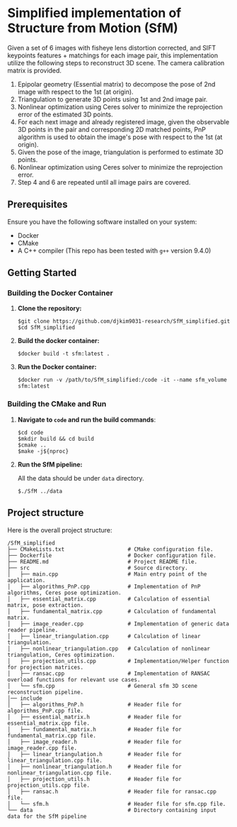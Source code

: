 # Simplified implementation of Structure from Motion (SfM)

Given a set of 6 images with fisheye lens distortion corrected, and SIFT keypoints features + matchings for each image pair, this implementation utilize the following steps to reconstruct 3D scene. The camera calibration matrix is provided.

1. Epipolar geometry (Essential matrix) to decompose the pose of 2nd image with respect to the 1st (at origin).
2. Triangulation to generate 3D points using 1st and 2nd image pair.
3. Nonlinear optimization using Ceres solver to minimize the reprojection error of the estimated 3D points.
4. For each next image and already registered image, given the observable 3D points in the pair and corresponding 2D matched points, PnP algorithm is used to obtain the image's pose with respect to the 1st (at origin).
5. Given the pose of the image, triangulation is performed to estimate 3D points.
6. Nonlinear optimization using Ceres solver to minimize the reprojection error.
6. Step 4 and 6 are repeated until all image pairs are covered.


## Prerequisites

Ensure you have the following software installed on your system:

- Docker
- CMake
- A C++ compiler (This repo has been tested with `g++` version 9.4.0)

## Getting Started

### Building the Docker Container

1. **Clone the repository:**

   ```
   $git clone https://github.com/djkim9031-research/SfM_simplified.git
   $cd SfM_simplified
   ```
   
2. **Build the docker container:**
   
   ```
   $docker build -t sfm:latest .
   ```
   
3. **Run the Docker container:**

   ```
   $docker run -v /path/to/SfM_simplified:/code -it --name sfm_volume sfm:latest
   ```

### Building the CMake and Run 


1. **Navigate to `code` and run the build commands**:
   
   ```
   $cd code
   $mkdir build && cd build
   $cmake ..
   $make -j${nproc}
   ```
2. **Run the SfM pipeline:**

   All the data should be under `data` directory.
   ```
   $./SfM ../data
   ```

## Project structure

Here is the overall project structure:
```
/SfM_simplified
├── CMakeLists.txt                    # CMake configuration file.
├── Dockerfile                        # Docker configuration file.
├── README.md                         # Project README file.
├── src                               # Source directory.
│   ├── main.cpp                      # Main entry point of the application.
│   ├── algorithms_PnP.cpp            # Implementation of PnP algorithms, Ceres pose optimization.
│   ├── essential_matrix.cpp          # Calculation of essential matrix, pose extraction.
│   ├── fundamental_matrix.cpp        # Calculation of fundamental matrix.
│   ├── image_reader.cpp              # Implementation of generic data reader pipeline.
│   ├── linear_triangulation.cpp      # Calculation of linear triangulation.
│   ├── nonlinear_triangulation.cpp   # Calculation of nonlinear triangulation, Ceres optimization.
│   ├── projection_utils.cpp          # Implementation/Helper function for projection matrices.
│   ├── ransac.cpp                    # Implementation of RANSAC overload functions for relevant use cases.
│   └── sfm.cpp                       # General sfm 3D scene reconstruction pipeline.
│── include
│   ├── algorithms_PnP.h              # Header file for algorithms_PnP.cpp file.
│   ├── essential_matrix.h            # Header file for essential_matrix.cpp file.
│   ├── fundamental_matrix.h          # Header file for fundamental_matrix.cpp file.
│   ├── image_reader.h                # Header file for image_reader.cpp file.
│   ├── linear_triangulation.h        # Header file for linear_triangulation.cpp file.
│   ├── nonlinear_triangulation.h     # Header file for nonlinear_triangulation.cpp file.
│   ├── projection_utils.h            # Header file for projection_utils.cpp file.
│   ├── ransac.h                      # Header file for ransac.cpp file.
│   └── sfm.h                         # Header file for sfm.cpp file.
└── data                              # Directory containing input data for the SfM pipeline
```
